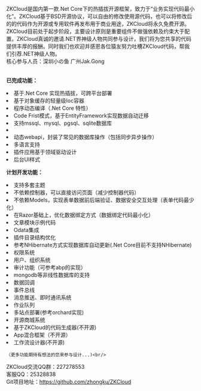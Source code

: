 ZKCloud是国内第一款.Net Core下的热插拔开源框架，致力于“业务实现代码最小化”。ZKCloud基于BSD开源协议，可以自由的修改使用源代码，也可以将修改后的的代码作为开源或专用软件再发布用于商业用途，ZKCloud将永久免费开源。ZKCloud目前处于起步阶段，主要设计原则是重要组件不做强依赖及约束大于配置。ZKCloud真诚的邀请.NET界神级人物共同参与设计，我们将为您共享的代码提供丰厚的报酬。同时我们也欢迎并感恩各位猿友努力吐槽ZKCloud代码，帮我们引荐.NET神级人物。<br/>
核心参与人员：深圳小の鱼 广州Jak.Gong
<br/><br/>

	
<strong>已完成功能：</strong><br/>
	<li>基于.Net Core 实现热插拔，可跨平台部署</li>
	<li>基于对象缓存的轻量级Ioc容器</li>
	<li>程序动态编译（.Net Core 特性）</li>
	<li>Code Frist模式，基于EntityFramework实现数据自动迁移</li>
	<li>支持mssql、mysql、pgsql、sqlite数据库</li>
	<li><li>动态webapi，封装了常见的数据库操作（包括同步异步操作）</li>
	<li>多语言支持</li>
	<li>插件应用基于领域驱动设计</li>
	<li>后台UI样式</li>

	

<strong>计划开发功能：</strong><br/>
	<li>支持多套主题</li>
	<li>不依赖控制器，可以直接访问页面（减少控制器代码）</li>
	<li>不依赖Models，实现表单数据前后端验证、数据安全交互处理（表单代码最少化）</li>
	<li>在Razor基础上，优化数据绑定方式（数据绑定代码最小化）</li>
	<li>文章模块示例代码</li>
	<li>Odata集成</li>
	<li>插件目录结构优化</li>
	<li>参考NHibernate方式实现数据库自动更新(.Net Core目前不支持NHibernate)</li>
	<li>权限系统</li>
	<li>用户、组织系统</li>
	<li>审计功能（可参考abp的实现）</li>
	<li>mongodb等非线性数据库的支持</li>
	<li>数据回调</li>
	<li>事件总线</li>
	<li>消息推送、即时通讯系统</li>
	<li>作业队列</li>
	<li>多站点部署(参考orchard实现)</li>
	<li>开源商城系统</li>
	<li>基于ZKCloud的代码生成器(不开源)</li>
	<li>App混合框架（不开源）</li>
	<li>工作流设计器(不开源)</li>


	（更多功能期待有想法的您来参与设计...)<br/>


ZKCloud交流QQ群：227278553<br/>
客服QQ：25328838<br/>
Git项目地址：https://github.com/zhongku/ZKCloud <br/>
